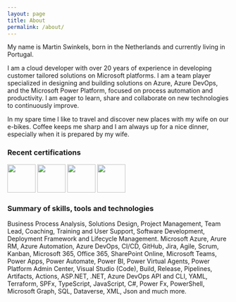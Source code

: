 ```yaml
---
layout: page
title: About
permalink: /about/
---
```


My name is Martin Swinkels, born in the Netherlands and currently living in Portugal.

I am a cloud developer with over 20 years of experience in developing customer tailored solutions on Microsoft platforms. I am a team player specialized in designing and building solutions on Azure, Azure DevOps, and the Microsoft Power Platform, focused on process automation and productivity. I am eager to learn, share and collaborate on new technologies to continuously improve. 

In my spare time I like to travel and discover new places with my wife on our e-bikes. Coffee keeps me sharp and I am always up for a nice dinner, especially when it is prepared by my wife.

### Recent certifications

<img src="https://user-images.githubusercontent.com/22813143/200531479-bfc22c79-5b8f-48f0-9263-e3900efce4b6.png" width="64"> <img src="https://user-images.githubusercontent.com/22813143/200531533-b9f80aaf-eeb7-4b20-8a42-1558359625cb.png" width="64"> <img src="https://user-images.githubusercontent.com/22813143/200531385-03fdc8e8-1ce1-4b06-baaa-a659cd9ad2bc.png" width="64"> <img src="https://user-images.githubusercontent.com/22813143/200536048-a4a25067-87b2-4ea2-a873-15e859cc475e.png" width="64"> 

### Summary of skills, tools and technologies

Business Process Analysis, Solutions Design, Project Management, Team Lead, Coaching, Training and User Support, Software Development, Deployment Framework and Lifecycle Management. Microsoft Azure, Arure RM, Azure Automation, Azure DevOps, CI/CD, GitHub, Jira, Agile, Scrum, Kanban, Microsoft 365, Office 365, SharePoint Online, Microsoft Teams, Power Apps, Power Automate, Power BI, Power Virtual Agents, Power Platform Admin Center, Visual Studio (Code), Build, Release, Pipelines, Artifacts, Actions, ASP.NET, .NET, Azure DevOps API and CLI, YAML, Terraform, SPFx, TypeScript, JavaScript, C#, Power Fx, PowerShell, Microsoft Graph, SQL, Dataverse, XML, Json and much more.
